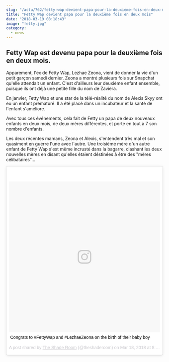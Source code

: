 ```yaml
--- 
slug: "/actu/762/fetty-wap-devient-papa-pour-la-deuxieme-fois-en-deux-mois"
title: "Fetty Wap devient papa pour la deuxième fois en deux mois"
date: "2018-03-19 08:18:43"
image: "fetty.jpg"
category:
  - news
---
```

<h2>Fetty Wap est devenu papa pour la deuxième fois en deux mois.</h2>

<p>Apparement, l'ex de Fetty Wap, Lezhae Zeona, vient de donner la vie d'un petit garçon samedi dernier. Zeona a montré plusieurs fois sur Snapchat qu'elle attendait un enfant. C'est d'ailleurs leur deuxième enfant ensemble, puisque ils ont déjà une petite fille du nom de Zaviera.</p>

<p>En janvier, Fetty Wap et une star de la télé-réalité du nom de Alexis Skyy ont eu un enfant prématuré. Il a été placé dans un incubateur et la santé de l'enfant s'améliore.</p>

<p>Avec tous ces événements, cela fait de Fetty un papa de deux nouveaux enfants en deux mois, de deux mères différentes, et porte en tout à 7 son nombre d'enfants.</p>

<p>Les deux récentes mamans, Zeona et Alexis, s'entendent très mal et son quasiment en guerre l'une avec l'autre. Une troisième mère d'un autre enfant de Fetty Wap s'est même incrusté dans la bagarre, clashant les deux nouvelles mères en disant qu'elles étaient déstinées à être des "mères célibataires"...</p>
<blockquote class="instagram-media" data-instgrm-captioned data-instgrm-permalink="https://www.instagram.com/p/BgeBfR6Fw2E/" data-instgrm-version="8" style=" background:#FFF; border:0; border-radius:3px; box-shadow:0 0 1px 0 rgba(0,0,0,0.5),0 1px 10px 0 rgba(0,0,0,0.15); margin: 1px; max-width:658px; padding:0; width:99.375%; width:-webkit-calc(100% - 2px); width:calc(100% - 2px);"><div style="padding:8px;"> <div style=" background:#F8F8F8; line-height:0; margin-top:40px; padding:50% 0; text-align:center; width:100%;"> <div style=" background:url(data:image/png;base64,iVBORw0KGgoAAAANSUhEUgAAACwAAAAsCAMAAAApWqozAAAABGdBTUEAALGPC/xhBQAAAAFzUkdCAK7OHOkAAAAMUExURczMzPf399fX1+bm5mzY9AMAAADiSURBVDjLvZXbEsMgCES5/P8/t9FuRVCRmU73JWlzosgSIIZURCjo/ad+EQJJB4Hv8BFt+IDpQoCx1wjOSBFhh2XssxEIYn3ulI/6MNReE07UIWJEv8UEOWDS88LY97kqyTliJKKtuYBbruAyVh5wOHiXmpi5we58Ek028czwyuQdLKPG1Bkb4NnM+VeAnfHqn1k4+GPT6uGQcvu2h2OVuIf/gWUFyy8OWEpdyZSa3aVCqpVoVvzZZ2VTnn2wU8qzVjDDetO90GSy9mVLqtgYSy231MxrY6I2gGqjrTY0L8fxCxfCBbhWrsYYAAAAAElFTkSuQmCC); display:block; height:44px; margin:0 auto -44px; position:relative; top:-22px; width:44px;"></div></div> <p style=" margin:8px 0 0 0; padding:0 4px;"> <a href="https://www.instagram.com/p/BgeBfR6Fw2E/" style=" color:#000; font-family:Arial,sans-serif; font-size:14px; font-style:normal; font-weight:normal; line-height:17px; text-decoration:none; word-wrap:break-word;" target="_blank">Congrats to #FettyWap and #LezhaeZeona on the birth of their baby boy </a></p> <p style=" color:#c9c8cd; font-family:Arial,sans-serif; font-size:14px; line-height:17px; margin-bottom:0; margin-top:8px; overflow:hidden; padding:8px 0 7px; text-align:center; text-overflow:ellipsis; white-space:nowrap;">A post shared by <a href="https://www.instagram.com/theshaderoom/" style=" color:#c9c8cd; font-family:Arial,sans-serif; font-size:14px; font-style:normal; font-weight:normal; line-height:17px;" target="_blank"> The Shade Room</a> (@theshaderoom) on <time style=" font-family:Arial,sans-serif; font-size:14px; line-height:17px;" datetime="2018-03-18T15:11:05+00:00">Mar 18, 2018 at 8:11am PDT</time></p></div></blockquote> <script async defer src="//www.instagram.com/embed.js"></script>